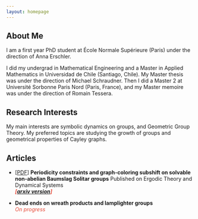 ```yaml
---
layout: homepage
---
```

<meta name="google-site-verification" content="rHzuMrZ9hW1z7XfkD3gBYqXxNobIFik4SMrHhTfJkRE" />

## About Me

I am a first year PhD student at École Normale Supérieure (Paris) under the direction of Anna Erschler.

I did my undergrad in Mathematical Engineering and a Master in Applied Mathematics in Universidad de Chile (Santiago, Chile). My Master thesis was under the direction of Michael Schraudner. Then I did a Master 2 at Université Sorbonne Paris Nord (Paris, France), and my Master memoire was under the direction of Romain Tessera.

## Research Interests

My main interests are symbolic dynamics on groups, and Geometric Group Theory. My preferred topics are studying the growth of groups and geometrical properties of Cayley graphs.

<!--## News

--- - **[Feb. 2020]** Our paper about incremental learning is accepted to [CVPR 2020](http://cvpr2020.thecvf.com/). 
--- - **[Feb. 2020]** We will host the [ACM Multimedia Asia 2020](https://mmasia2020.org/) conference in Singapore!
--- - **[Sept. 2019]** Our paper about few-shot learning is accepted to [NeurIPS 2019](https://nips.cc/Conferences/2019).
--- - **[Mar. 2019]** Our paper about few-shot learning is accepted to [CVPR 2019](http://cvpr2019.thecvf.com/).
-->

## Articles
<!--##
 - [[PDF](http://repositorio.uchile.cl/handle/2250/176132)] **Subshifts on solvable non-abelian Baumslag Solitar groups**
  <br>
  **Eduardo Silva**
  <br>
  Master thesis
  <br>
   <strong><i style="color:#e74d3c">Master thesis at Universidad de Chile</i></strong>
-->   
- [[PDF](https://www.cambridge.org/core/journals/ergodic-theory-and-dynamical-systems/article/abs/subshifts-and-colorings-on-ascending-hnnextensions-of-finitely-generated-abelian-groups/9AF26534D86D352BE3161B912365B18E)] **Periodicity constraints and graph-coloring subshift on solvable non-abelian Baumslag Solitar groups**
Published on Ergodic Theory and Dynamical Systems
  <br>
  <strong><i style="color:#e74d3c">[[arxiv version](https://arxiv.org/abs/2103.04414)] </i></strong> 
  
  
- **Dead ends on wreath products and lamplighter groups**
  <br>
  <i style="color:#e74d3c"> On progress </i>

<!--##
Other: [another page](./other.html)
-->
